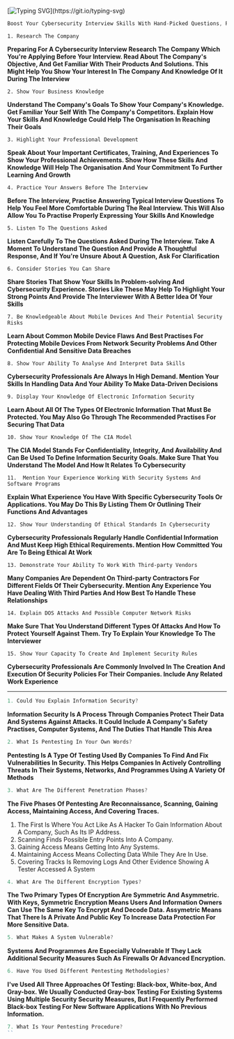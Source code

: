 [![Typing SVG](https://readme-typing-svg.herokuapp.com?font=Goblin+One&color=00FF00&width=600&lines=Interview+Boost;)](https://git.io/typing-svg)

```js
Boost Your Cybersecurity Interview Skills With Hand-Picked Questions, Real-World Tasks, And Expert Advice
```

`1. Research The Company`

**Preparing For A Cybersecurity Interview Research The Company Which You're Applying Before Your Interview.
Read About The Company's Objective, And Get Familiar With Their Products And Solutions.
This Might Help You Show Your Interest In The Company And Knowledge Of It During The Interview**

`2. Show Your Business Knowledge`

**Understand The Company's Goals To Show Your Company's Knowledge. Get Familiar Your Self With The Company's Competitors.
Explain How Your Skills And Knowledge Could Help The Organisation In Reaching Their Goals**

`3. Highlight Your Professional Development`

**Speak About Your Important Certificates, Training, And Experiences To Show Your Professional Achievements.
Show How These Skills And Knowledge Will Help The Organisation And Your Commitment To Further Learning And Growth**

`4. Practice Your Answers Before The Interview`

**Before The Interview, Practise Answering Typical Interview Questions To Help You Feel More Comfortable During The Real Interview. This Will Also Allow You To Practise Properly Expressing Your Skills And Knowledge**

`5. Listen To The Questions Asked`

**Listen Carefully To The Questions Asked During The Interview. Take A Moment To Understand The Question And Provide A Thoughtful Response, And If You're Unsure About A Question, Ask For Clarification**


`6. Consider Stories You Can Share`

**Share Stories That Show Your Skills In Problem-solving And Cybersecurity Experience. Stories Like These May Help To Highlight Your Strong Points And Provide The Interviewer With A Better Idea Of Your Skills**


`7. Be Knowledgeable About Mobile Devices And Their Potential Security Risks`

**Learn About Common Mobile Device Flaws And Best Practises For Protecting Mobile Devices From Network Security Problems And Other Confidential And Sensitive Data Breaches**

`8. Show Your Ability To Analyse And Interpret Data Skills`

**Cybersecurity Professionals Are Always In High Demand. Mention Your Skills In Handling Data And Your Ability To Make Data-Driven Decisions**

`9. Display Your Knowledge Of Electronic Information Security`

**Learn About All Of The Types Of Electronic Information That Must Be Protected. You May Also Go Through The Recommended Practises For Securing That Data**

`10. Show Your Knowledge Of The CIA Model`

**The CIA Model Stands For Confidentiality, Integrity, And Availability And Can Be Used To Define Information Security Goals.
Make Sure That You Understand The Model And How It Relates To Cybersecurity**

`11.  Mention Your Experience Working With Security Systems And Software Programs`

**Explain What Experience You Have With Specific Cybersecurity Tools Or Applications. You May Do This By Listing Them Or Outlining Their Functions And Advantages**

`12. Show Your Understanding Of Ethical Standards In Cybersecurity`

**Cybersecurity Professionals Regularly Handle Confidential Information And Must Keep High Ethical Requirements. Mention How Committed You Are To Being Ethical At Work**

`13. Demonstrate Your Ability To Work With Third-party Vendors`

**Many Companies Are Dependent On Third-party Contractors For Different Fields Of Their Cybersecurity. Mention Any Experience You Have Dealing With Third Parties And How Best To Handle These Relationships**

`14. Explain DOS Attacks And Possible Computer Network Risks`

**Make Sure That You Understand Different Types Of Attacks And How To Protect Yourself Against Them. Try To Explain Your Knowledge To The Interviewer**

`15. Show Your Capacity To Create And Implement Security Rules`

**Cybersecurity Professionals Are Commonly Involved In The Creation And Execution Of Security Policies For Their Companies. Include Any Related Work Experience**
_______

```js
1. Could You Explain Information Security?
```
**Information Security Is A Process Through Companies Protect Their Data And Systems Against Attacks. It Could Include A Company's Safety Practises, 
Computer Systems, And The Duties That Handle This Area**

```js
2. What Is Pentesting In Your Own Words?
```
**Pentesting Is A Type Of Testing Used By Companies To Find And Fix Vulnerabilities In Security. This Helps Companies In Actively Controlling Threats In Their Systems, Networks, And Programmes Using A Variety Of Methods**
```js
3. What Are The Different Penetration Phases?
```
**The Five Phases Of Pentesting Are Reconnaissance, Scanning, Gaining Access, Maintaining Access, And Covering Traces.**
1. The First Is Where You Act Like As A Hacker To Gain Information About A Company, Such As Its IP Address.</br>
2. Scanning Finds Possible Entry Points Into A Company.</br>
3. Gaining Access Means Getting Into Any Systems.</br>
4. Maintaining Access Means Collecting Data While They Are In Use.</br>
5. Covering Tracks Is Removing Logs And Other Evidence Showing A Tester Accessed A System</br>

```js
4. What Are The Different Encryption Types?
```
**The Two Primary Types Of Encryption Are Symmetric And Asymmetric. With Keys, Symmetric Encryption Means Users And Information Owners Can Use The Same Key To Encrypt And Decode Data. Assymetric Means That There Is A Private And Public Key To Increase Data Protection For More Sensitive Data.**

```js
5. What Makes A System Vulnerable?
```
**Systems And Programmes Are Especially Vulnerable If They Lack Additional Security Measures Such As Firewalls Or Advanced Encryption.**

```js
6. Have You Used Different Pentesting Methodologies?
```
**I've Used All Three Approaches Of Testing: Black-box, White-box, And Gray-box. We Usually Conducted Gray-box Testing For Existing Systems Using Multiple Security Security Measures, But I Frequently Performed Black-box Testing For New Software Applications With No Previous Information.**

```js
7. What Is Your Pentesting Procedure?
``

